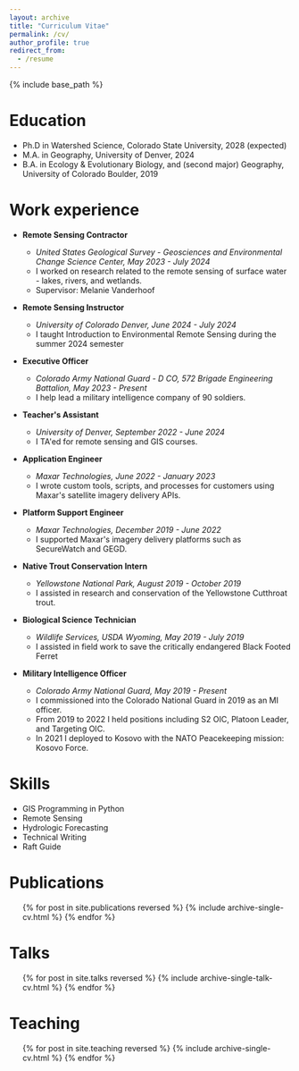 ```yaml
---
layout: archive
title: "Curriculum Vitae"
permalink: /cv/
author_profile: true
redirect_from:
  - /resume
---
```


{% include base_path %}

Education
======
* Ph.D in Watershed Science, Colorado State University, 2028 (expected)
* M.A. in Geography, University of Denver, 2024
* B.A. in Ecology & Evolutionary Biology, and (second major) Geography, University of Colorado Boulder, 2019

Work experience
======
* **Remote Sensing Contractor**
  * *United States Geological Survey - Geosciences and Environmental Change Science Center, May 2023 - July 2024*
  * I worked on research related to the remote sensing of surface water - lakes, rivers, and wetlands.
  * Supervisor: Melanie Vanderhoof
* **Remote Sensing Instructor**
  * *University of Colorado Denver, June 2024 - July 2024*
  * I taught Introduction to Environmental Remote Sensing during the summer 2024 semester

* **Executive Officer**
  * *Colorado Army National Guard - D CO, 572 Brigade Engineering Battalion, May 2023 - Present*
  * I help lead a military intelligence company of 90 soldiers.

* **Teacher's Assistant**
  * *University of Denver, September 2022 - June 2024*
  * I TA'ed for remote sensing and GIS courses.

* **Application Engineer**
  * *Maxar Technologies, June 2022 - January 2023*
  * I wrote custom tools, scripts, and processes for customers using Maxar's satellite imagery delivery APIs.

* **Platform Support Engineer**
  * *Maxar Technologies, December 2019 - June 2022*
  * I supported Maxar's imagery delivery platforms such as SecureWatch and GEGD.
  
* **Native Trout Conservation Intern**
  * *Yellowstone National Park, August 2019 - October 2019*
  * I assisted in research and conservation of the Yellowstone Cutthroat trout.

* **Biological Science Technician**
  * *Wildlife Services, USDA Wyoming, May 2019 - July 2019*
  * I assisted in field work to save the critically endangered Black Footed Ferret
* **Military Intelligence Officer**
  * *Colorado Army National Guard, May 2019 - Present*
  * I commissioned into the Colorado National Guard in 2019 as an MI officer.
  * From 2019 to 2022 I held positions including S2 OIC, Platoon Leader, and Targeting OIC.
  * In 2021 I deployed to Kosovo with the NATO Peacekeeping mission: Kosovo Force.

Skills
======
* GIS Programming in Python
* Remote Sensing
* Hydrologic Forecasting
* Technical Writing
* Raft Guide

Publications
======
  <ul>{% for post in site.publications reversed %}
    {% include archive-single-cv.html %}
  {% endfor %}</ul>
  
Talks
======
  <ul>{% for post in site.talks reversed %}
    {% include archive-single-talk-cv.html  %}
  {% endfor %}</ul>
  
Teaching
======
  <ul>{% for post in site.teaching reversed %}
    {% include archive-single-cv.html %}
  {% endfor %}</ul>
  

